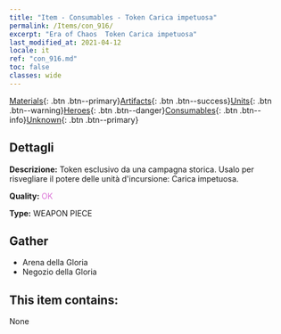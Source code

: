```yaml
---
title: "Item - Consumables - Token Carica impetuosa"
permalink: /Items/con_916/
excerpt: "Era of Chaos  Token Carica impetuosa"
last_modified_at: 2021-04-12
locale: it
ref: "con_916.md"
toc: false
classes: wide
---
```

 [Materials](/it/Items/){: .btn .btn--primary}[Artifacts](/it/Items/Artifacts/){: .btn .btn--success}[Units](/it/Items/Units/){: .btn .btn--warning}[Heroes](/it/Items/Heroes/){: .btn .btn--danger}[Consumables](/it/Items/Consumables/){: .btn .btn--info}[Unknown](/it/Items/Unknown/){: .btn .btn--primary}

## Dettagli
 **Descrizione:** Token esclusivo da una campagna storica. Usalo per risvegliare il potere delle unità d'incursione: Carica impetuosa.

 **Quality:** <span style="color: #DA70D6">OK</span>

 **Type:** WEAPON PIECE

## Gather

*    Arena della Gloria 
*    Negozio della Gloria 

## This item contains:

  None

